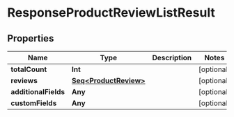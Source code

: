 

# ResponseProductReviewListResult


## Properties

Name | Type | Description | Notes
------------ | ------------- | ------------- | -------------
**totalCount** | **Int** |  |  [optional]
**reviews** | [**Seq&lt;ProductReview&gt;**](ProductReview.md) |  |  [optional]
**additionalFields** | **Any** |  |  [optional]
**customFields** | **Any** |  |  [optional]



